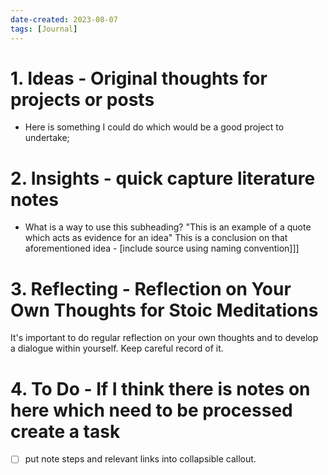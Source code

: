 ```yaml
---
date-created: 2023-08-07
tags: [Journal]
---
```


# 1. Ideas - Original thoughts for projects or posts
- Here is something I could do which would be a good project to undertake;

# 2. Insights - quick capture literature notes
- What is a way to use this subheading? "This is an example of a quote which acts as evidence for an idea" This is a conclusion on that aforementioned idea - [include source using naming convention]]]

# 3. Reflecting - Reflection on Your Own Thoughts for Stoic Meditations

It's important to do regular reflection on your own thoughts and to develop a dialogue within yourself. Keep careful record of it.

# 4. To Do - If I think there is notes on here which need to be processed create a task

- [ ] put note steps and relevant links into collapsible callout. 